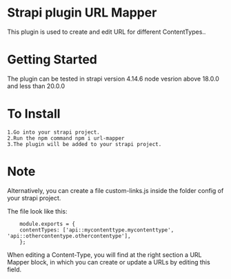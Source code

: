 # Strapi plugin URL Mapper

This plugin is used to create and edit URL for different ContentTypes..

# Getting Started

The plugin can be tested in strapi version 4.14.6 node vesrion above 18.0.0 and less than 20.0.0

# To Install

    1.Go into your strapi project.
    2.Run the npm command npm i url-mapper
    3.The plugin will be added to your strapi project.

# Note

Alternatively, you can create a file custom-links.js inside the folder config of your strapi project.

The file look like this:

        module.exports = {
        contentTypes: ['api::mycontenttype.mycontenttype', 'api::othercontentype.othercontentype'],
        };

When editing a Content-Type, you will find at the right section a URL Mapper block, in which you can create or update a URLs by editing this field.